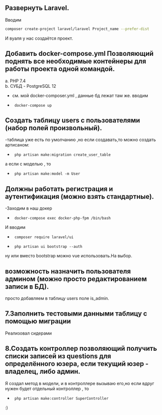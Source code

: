 
## Развернуть Laravel.
 Вводим 
```bash 
composer create-project laravel/laravel Project_name --prefer-dist
```
И вуаля у нас создаётся проект.

##     Добавить docker-compose.yml Позволяющий поднять все необходимые контейнеры для работы проекта одной командой.
a. PHP 7.4 </br>
b. СУБД - PostgreSQL 12 </br>

- см. мой docker-composer.yml , данные бд лежат там же.
вводим 
-      docker-compose up 


##      Создать таблицу users с пользователями (набор полей произвольный). 
  -таблица уже есть по умолчанию ,но если создавать,то можно создать артисаном:
-      php artisan make:migration create_user_table
а если с моделью , то 
-      php artisan make:model -m User

##     Должны работать регистрация и аутентификация (можно взять стандартные).
-Заходим в наш докер
-      docker-compose exec docker-php-fpm /bin/bash
И вводим
-      composer require laravel/ui
-      php artisan ui bootstrap --auth
 ну или вместо bootstrap можно vue использовать.На выбор.

##      возможность назначить пользователя админом (можно просто редактированием записи в БД).
 просто добавляем в таблицу users поле is_admin.


##     7.Заполнить тестовыми данными таблицу с помощью миграции
Реализовал сидерами
##     8.Создать контроллер позволяющий получить списки записей из questions для определённого юзера, если текущий юзер - владелец, либо админ.
Я создал метод в модели, и в контроллере вызываю его,но если вдруг нужен будет отдельный контроллер , то 
       
-      php artisan make:controller SuperController 
:)
